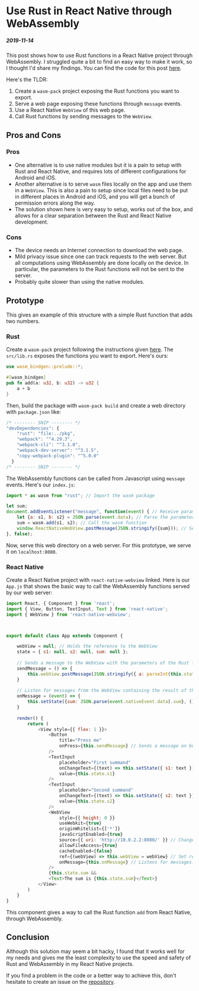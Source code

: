 # Use Rust in React Native through WebAssembly
##### 2019-11-14

This post shows how to use Rust functions in a React Native project through WebAssembly. I struggled quite a bit to find an easy way to make it work, so I thought I'd share my findings. You can find the code for this post [here](https://github.com/wborgeaud/rust-wasm-react-native).

Here's the TLDR:

1. Create a `wasm-pack` project exposing the Rust functions you want to export. 
2. Serve a web page exposing these functions through `message` events.
3. Use a React Native `WebView` of this web page.
4. Call Rust functions by sending messages to the `WebView`. 

## Pros and Cons

### Pros

- One alternative is to use native modules but it is a pain to setup with Rust and React Native, and requires lots of different configurations for Android and iOS.
- Another alternative is to serve `wasm`  files locally on the app and use them in a `WebView`.  This is also a pain to setup since local files need to be put in different places in Android and iOS, and you will get a bunch of permission errors along the way.
- The solution shown here is very easy to setup, works out of the box, and allows for a clear separation between the Rust and React Native development.

### Cons

- The device needs an Internet connection to download the web page.
- Mild privacy issue since one can track requests to the web server. But all computations using WebAssembly are done locally on the device. In particular, the parameters to the Rust functions will not be sent to the server.
- Probably quite slower than using the native modules.

## Prototype

This gives an example of this structure with a simple Rust function that adds two numbers.

### Rust

Create a `wasm-pack` project following the instructions given [here](https://rustwasm.github.io/docs/book/game-of-life/hello-world.html). The `src/lib.rs` exposes the functions you want to export. Here's ours:

```rust
use wasm_bindgen::prelude::*;

#[wasm_bindgen]
pub fn add(a: u32, b: u32) -> u32 {
	a + b
}
```

Then, build the package with `wasm-pack build` and create a web directory with `package.json` like:

```javascript
/* -------- SNIP -------- */
"devDependencies": {
    "rust": "file:../pkg",
    "webpack": "^4.29.3",
    "webpack-cli": "^3.1.0",
    "webpack-dev-server": "^3.1.5",
    "copy-webpack-plugin": "^5.0.0"
  }
/* -------- SNIP -------- */
```

The WebAssembly functions can be called from Javascript using `message` events. Here's our `index.js`:

```javascript
import * as wasm from "rust"; // Import the wasm package

let sum;
document.addEventListener("message", function(event) { // Receive parameters in a message
    let {a: s1, b: s2} = JSON.parse(event.data); // Parse the parameters
    sum = wasm.add(s1, s2); // Call the wasm function
    window.ReactNativeWebView.postMessage(JSON.stringify({sum})); // Send a message to React Native with the result of the wasm function.
}, false);
```

Now, serve this web directory on a web server. For this prototype, we serve it on `localhost:8080`.

### React Native

Create a React Native project with `react-native-webview` linked. Here is our `App.js` that shows the basic way to call the WebAssembly functions served by our web server:

```javascript
import React, { Component } from 'react';
import { View, Button, TextInput, Text } from 'react-native';
import { WebView } from 'react-native-webview';



export default class App extends Component {

    webView = null; // Holds the reference to the WebView
    state = { s1: null, s2: null, sum: null };
	
	// Sends a message to the WebView with the parameters of the Rust function `add`.
    sendMessage = () => {
        this.webView.postMessage(JSON.stringify({ a: parseInt(this.state.s1), b: parseInt(this.state.s2) }));
    }
	
    // Listen for messages from the WebView containing the result of the wasm function.
    onMessage = (event) => {
        this.setState({sum: JSON.parse(event.nativeEvent.data).sum}, () => console.log(this.state));
    }
    
    render() {
        return (
            <View style={{ flex: 1 }}>
                <Button
                    title="Press me"
                    onPress={this.sendMessage} // Sends a message on button press.
                />
                <TextInput
                    placeholder="First summand"
                    onChangeText={(text) => this.setState({ s1: text })}
                    value={this.state.s1}
                />
                <TextInput
                    placeholder="Second summand"
                    onChangeText={(text) => this.setState({ s2: text })}
                    value={this.state.s2}
                />
                <WebView
                    style={{ height: 0 }}
                    useWebkit={true}
                    originWhitelist={['*']}
                    javaScriptEnabled={true}
                    source={{ uri: 'http://10.0.2.2:8080/' }} // Change to your webserver.
                    allowFileAccess={true}
                    cacheEnabled={false}
                    ref={(webView) => this.webView = webView} // Set ref.
                    onMessage={this.onMessage} // Listens for messages.
                />
                {this.state.sum && 
                <Text>The sum is {this.state.sum}</Text>}
            </View>
        )
    }
}
```

This component gives a way to call the Rust function `add` from React Native, through WebAssembly.

## Conclusion
Although this solution may seem a bit hacky, I found that it works well for my needs and gives me the least complexity to use the speed and safety of Rust and WebAssembly in my React Native projects. 

If you find a problem in the code or a better way to achieve this, don't hesitate to create an issue on the [repository](https://github.com/wborgeaud/rust-wasm-react-native).
